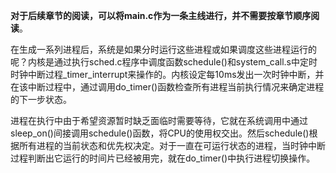**对于后续章节的阅读，可以将main.c作为一条主线进行，并不需要按章节顺序阅读**。

在生成一系列进程后，系统是如果分时运行这些进程或如果调度这些进程运行的呢？内核是通过执行sched.c程序中调度函数schedule()和system\_call.s中定时时钟中断过程\_timer\_interrupt来操作的。内核设定每10ms发出一次时钟中断，并在该中断过程中，通过调用do\_timer()函数检查所有进程当前执行情况来确定进程的下一步状态。

进程在执行中由于希望资源暂时缺乏面临时需要等待，它就在系统调用中通过sleep\_on()间接调用schedule()函数，将CPU的使用权交出。然后schedule()根据所有进程的当前状态和优先权决定。对于一直在可运行状态的进程，当时钟中断过程判断出它运行的时间片已经被用完，就在do\_timer()中执行进程切换操作。